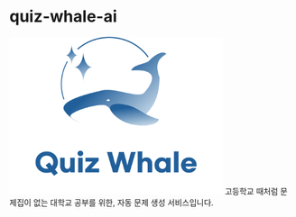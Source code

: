 # quiz-whale-ai

<img src="./quiz_whale.png" width="378px" height="280px" title="Github_Logo"/>
고등학교 때처럼 문제집이 없는 대학교 공부를 위한, 자동 문제 생성 서비스입니다.
